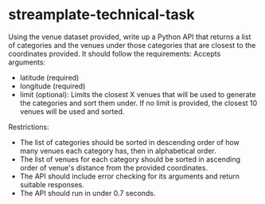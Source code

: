# streamplate-technical-task
Using the venue dataset provided, write up a Python API that returns a list of categories and the venues under those categories that are closest to the coordinates provided. It should follow the requirements:
Accepts arguments:
- latitude (required)
- longitude (required)
- limit (optional): Limits the closest X venues that will be used to generate the categories and
sort them under. If no limit is provided, the closest 10 venues will be used and sorted.

Restrictions:
- The list of categories should be sorted in descending order of how many venues each category has, then in alphabetical order.
- The list of venues for each category should be sorted in ascending order of venue's distance from the provided coordinates.
- The API should include error checking for its arguments and return suitable responses.
- The API should run in under 0.7 seconds.
